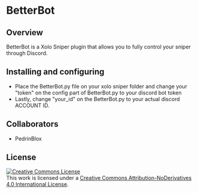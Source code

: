# BetterBot

## Overview
BetterBot is a Xolo Sniper plugin that allows you to fully control your sniper through Discord.

## Installing and configuring
- Place the BetterBot.py file on your xolo sniper folder and change your "token" on the config part of BetterBot.py to your discord bot token
- Lastly, change "your_id" on the BetterBot.py to your actual discord ACCOUNT ID.

## Collaborators
- PedrinBlox

## License

<a rel="license" href="http://creativecommons.org/licenses/by-nd/4.0/"><img alt="Creative Commons License" style="border-width:0" src="https://i.creativecommons.org/l/by-nd/4.0/88x31.png" /></a><br />This work is licensed under a <a rel="license" href="http://creativecommons.org/licenses/by-nd/4.0/">Creative Commons Attribution-NoDerivatives 4.0 International License</a>.
